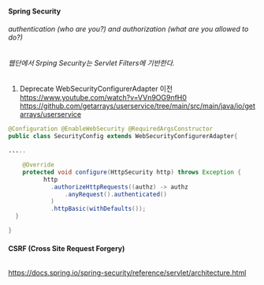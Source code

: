 #### Spring Security 
###### authentication (who are you?) and authorization (what are you allowed to do?)
###### 웹단에서 Srping Security는 Servlet Filters에 기반한다.

1) Deprecate WebSecurityConfigurerAdapter 이전 <br>
https://www.youtube.com/watch?v=VVn9OG9nfH0
https://github.com/getarrays/userservice/tree/main/src/main/java/io/getarrays/userservice
```java
@Configuration @EnableWebSecurity @RequiredArgsConstructor
public class SecurityConfig extends WebSecurityConfigurerAdapter{

.....

 	@Override
 	protected void configure(HttpSecurity http) throws Exception {
          http
            .authorizeHttpRequests((authz) -> authz
                .anyRequest().authenticated()
            )
            .httpBasic(withDefaults());
  }

}
```
 
#### CSRF (Cross Site Request Forgery)
```
```

https://docs.spring.io/spring-security/reference/servlet/architecture.html
